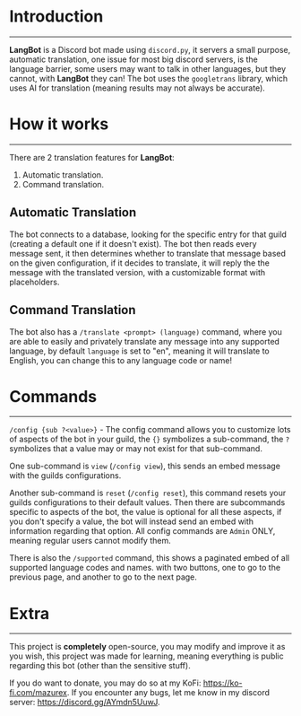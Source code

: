 # Introduction

---

**LangBot** is a Discord bot made using `discord.py`, it servers a small purpose, automatic translation, one issue for most big discord servers, is the language barrier, some users may want to talk in other languages, but they cannot, with **LangBot** they can!
The bot uses the `googletrans` library, which uses AI for translation (meaning results may not always be accurate).

# How it works

---

There are 2 translation features for **LangBot**:

1.  Automatic translation.
2.  Command translation.

## Automatic Translation

The bot connects to a database, looking for the specific entry for that guild (creating a default one if it doesn't exist). The bot then reads every message sent, it then determines whether to translate that message based on the given configuration, if it decides to translate, it will reply the the message with the translated version, with a customizable format with placeholders.

## Command Translation

The bot also has a `/translate <prompt> (language)` command, where you are able to easily and privately translate any message into any supported language, by default `language` is set to "en", meaning it will translate to English, you can change this to any language code or name!

# Commands

---

`/config {sub ?<value>}` - The config command allows you to customize lots of aspects of the bot in your guild, the `{}` symbolizes a sub-command, the `?` symbolizes that a value may or may not exist for that sub-command.

One sub-command is `view` (`/config view`), this sends an embed message with the guilds configurations.

Another sub-command is `reset` (`/config reset`), this command resets your guilds configurations to their default values.
Then there are subcommands specific to aspects of the bot, the value is optional for all these aspects, if you don't specify a value, the bot will instead send an embed with information regarding that option.
All config commands are `Admin` ONLY, meaning regular users cannot modify them.

There is also the `/supported` command, this shows a paginated embed of all supported language codes and names. with two buttons, one to go to the previous page, and another to go to the next page.

# Extra

---

This project is **completely** open-source, you may modify and improve it as you wish, this project was made for learning, meaning everything is public regarding this bot (other than the sensitive stuff).

If you do want to donate, you may do so at my KoFi: https://ko-fi.com/mazurex.
If you encounter any bugs, let me know in my discord server: https://discord.gg/AYmdn5UuwJ.
